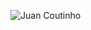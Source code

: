 ![Juan Coutinho](https://readme-typing-svg.herokuapp.com/?color=FF0000&size=35&center=true&vCenter=true&width=1000&lines=Atlas,+Conecte-se+com+o+futuro!)
